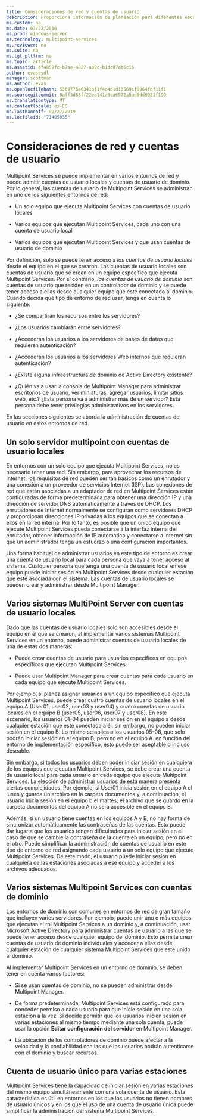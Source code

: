 ```yaml
---
title: Consideraciones de red y cuentas de usuario
description: Proporciona información de planeación para diferentes escenarios de redes y usuarios con Multipoint Services
ms.custom: na
ms.date: 07/22/2016
ms.prod: windows-server
ms.technology: multipoint-services
ms.reviewer: na
ms.suite: na
ms.tgt_pltfrm: na
ms.topic: article
ms.assetid: ef4859fc-b7ae-4827-ab9c-b1dc07ab6c16
author: evaseydl
manager: scottman
ms.author: evas
ms.openlocfilehash: 5369776a0341bf1f4d4d1d13569cf0964fdf11f1
ms.sourcegitcommit: 6aff3d88ff22ea141a6ea6572a5ad8dd6321f199
ms.translationtype: MT
ms.contentlocale: es-ES
ms.lasthandoff: 09/27/2019
ms.locfileid: "71405035"
---
```

# <a name="network-considerations-and-user-accounts"></a>Consideraciones de red y cuentas de usuario
Multipoint Services se puede implementar en varios entornos de red y puede admitir cuentas de usuario locales y cuentas de usuario de dominio. Por lo general, las cuentas de usuario de Multipoint Services se administran en uno de los siguientes entornos de red:  
  
-   Un solo equipo que ejecuta Multipoint Services con cuentas de usuario locales  
  
-   Varios equipos que ejecutan Multipoint Services, cada uno con una cuenta de usuario local  
  
-   Varios equipos que ejecutan Multipoint Services y que usan cuentas de usuario de dominio

Por definición, solo se puede tener acceso a *las cuentas de usuario locales* desde el equipo en el que se crearon. Las cuentas de usuario locales son cuentas de usuario que se crean en un equipo específico que ejecuta Multipoint Services. Por el contrario, *las cuentas de usuario de dominio* son cuentas de usuario que residen en un controlador de dominio y se puede tener acceso a ellas desde cualquier equipo que esté conectado al dominio. Cuando decida qué tipo de entorno de red usar, tenga en cuenta lo siguiente:  
  
-   ¿Se compartirán los recursos entre los servidores?  
  
-   ¿Los usuarios cambiarán entre servidores?  
  
-   ¿Accederán los usuarios a los servidores de bases de datos que requieren autenticación?  
  
-   ¿Accederán los usuarios a los servidores Web internos que requieran autenticación?  
  
-   ¿Existe alguna infraestructura de dominio de Active Directory existente?  
  
-   ¿Quién va a usar la consola de Multipoint Manager para administrar escritorios de usuario, ver miniaturas, agregar usuarios, limitar sitios web, etc.? ¿Esta persona va a administrar más de un servidor? Esta persona debe tener privilegios administrativos en los servidores.  
  
En las secciones siguientes se aborda la administración de cuentas de usuario en estos entornos de red.  
  
## <a name="single-multipoint-server-with-local-user-accounts"></a>Un solo servidor multipoint con cuentas de usuario locales  
En entornos con un solo equipo que ejecuta Multipoint Services, no es necesario tener una red. Sin embargo, para aprovechar los recursos de Internet, los requisitos de red pueden ser tan básicos como un enrutador y una conexión a un proveedor de servicios Internet (ISP). Las conexiones de red que están asociadas a un adaptador de red en Multipoint Services están configuradas de forma predeterminada para obtener una dirección IP y una dirección de servidor DNS automáticamente a través de DHCP. Los enrutadores de Internet normalmente se configuran como servidores DHCP y proporcionan direcciones IP privadas a los equipos que se conectan a ellos en la red interna. Por lo tanto, es posible que un único equipo que ejecute Multipoint Services pueda conectarse a la interfaz interna del enrutador, obtener información de IP automática y conectarse a Internet sin que un administrador tenga un esfuerzo o una configuración importantes.  
  
Una forma habitual de administrar usuarios en este tipo de entorno es crear una cuenta de usuario local para cada persona que vaya a tener acceso al sistema. Cualquier persona que tenga una cuenta de usuario local en ese equipo puede iniciar sesión en Multipoint Services desde cualquier estación que esté asociada con el sistema. Las cuentas de usuario locales se pueden crear y administrar desde Multipoint Manager.  
  
## <a name="multiple-multipoint-server-systems-with-local-user-accounts"></a>Varios sistemas MultiPoint Server con cuentas de usuario locales  
Dado que las cuentas de usuario locales solo son accesibles desde el equipo en el que se crearon, al implementar varios sistemas Multipoint Services en un entorno, puede administrar cuentas de usuario locales de una de estas dos maneras:  
  
-   Puede crear cuentas de usuario para usuarios específicos en equipos específicos que ejecutan Multipoint Services.  
  
-   Puede usar Multipoint Manager para crear cuentas para cada usuario en cada equipo que ejecute Multipoint Services.  
  
Por ejemplo, si planea asignar usuarios a un equipo específico que ejecuta Multipoint Services, puede crear cuatro cuentas de usuario locales en el equipo A (User01, user02, user03 y user04) y cuatro cuentas de usuario locales en el equipo B (user05, user06, user07 y user08). En este escenario, los usuarios 01\-04 pueden iniciar sesión en el equipo a desde cualquier estación que esté conectada a él. sin embargo, no pueden iniciar sesión en el equipo B. Lo mismo se aplica a los usuarios 05\-08, que solo podrán iniciar sesión en el equipo B, pero no en el equipo A. en función del entorno de implementación específico, esto puede ser aceptable o incluso deseable.  
  
Sin embargo, si todos los usuarios deben poder iniciar sesión en cualquiera de los equipos que ejecutan Multipoint Services, se debe crear una cuenta de usuario local para cada usuario en cada equipo que ejecute Multipoint Services. La elección de administrar usuarios de esta manera presenta ciertas complejidades. Por ejemplo, si User01 inicia sesión en el equipo A el lunes y guarda un archivo en la carpeta documentos y, a continuación, el usuario inicia sesión en el equipo b el martes, el archivo que se guardó en la carpeta documentos del equipo A no será accesible en el equipo B.  
  
Además, si un usuario tiene cuentas en los equipos A y B, no hay forma de sincronizar automáticamente las contraseñas de las cuentas. Esto puede dar lugar a que los usuarios tengan dificultades para iniciar sesión en el caso de que se cambie la contraseña de la cuenta en un equipo, pero no en el otro. Puede simplificar la administración de cuentas de usuario en este tipo de entorno de red asignando cada usuario a un solo equipo que ejecute Multipoint Services. De este modo, el usuario puede iniciar sesión en cualquiera de las estaciones asociadas a ese equipo y acceder a los archivos adecuados.  
  
## <a name="multiple-multipoint-services-systems-with-domain-accounts"></a>Varios sistemas Multipoint Services con cuentas de dominio  
Los entornos de dominio son comunes en entornos de red de gran tamaño que incluyen varios servidores. Por ejemplo, puede unir uno o más equipos que ejecutan el rol Multipoint Services a un dominio y, a continuación, usar Microsoft Active Directory para administrar cuentas de usuario a las que se puede tener acceso desde cualquier equipo del dominio. Esto permite crear cuentas de usuario de dominio individuales y acceder a ellas desde cualquier estación de cualquier sistema Multipoint Services que esté unido al dominio.  
 
Al implementar Multipoint Services en un entorno de dominio, se deben tener en cuenta varios factores:  
  
-   Si se usan cuentas de dominio, no se pueden administrar desde Multipoint Manager.  
  
-   De forma predeterminada, Multipoint Services está configurado para conceder permiso a cada usuario para que inicie sesión en una sola estación a la vez. Si decide permitir que los usuarios inicien sesión en varias estaciones al mismo tiempo mediante una sola cuenta, puede usar la opción **Editar configuración del servidor** en Multipoint Manager.  
  
-   La ubicación de los controladores de dominio puede afectar a la velocidad y la confiabilidad con las que los usuarios podrán autenticarse con el dominio y buscar recursos.  
  
## <a name="single-user-account-for-multiple-stations"></a>Cuenta de usuario único para varias estaciones  
Multipoint Services tiene la capacidad de iniciar sesión en varias estaciones del mismo equipo simultáneamente con una sola cuenta de usuario. Esta característica es útil en entornos en los que los usuarios no tienen nombres de usuario únicos y en los que el uso de una cuenta de usuario única puede simplificar la administración del sistema Multipoint Services.  
  
